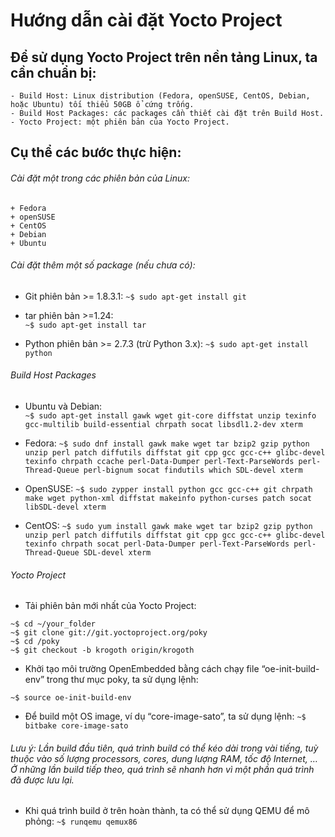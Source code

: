 ﻿# Hướng dẫn cài đặt Yocto Project

## Để sử dụng Yocto Project trên nền tảng Linux, ta cần chuẩn bị: 
```
- Build Host: Linux distribution (Fedora, openSUSE, CentOS, Debian, hoặc Ubuntu) tối thiểu 50GB ổ cứng trống. 
- Build Host Packages: các packages cần thiết cài đặt trên Build Host. 
- Yocto Project: một phiên bản của Yocto Project. 
```
## Cụ thể các bước thực hiện:

###### Cài đặt một trong các phiên bản của Linux:

```
+ Fedora
+ openSUSE
+ CentOS    
+ Debian
+ Ubuntu
```

###### Cài đặt thêm một số package (nếu chưa có): 
- Git phiên bản >= 1.8.3.1: 
```~$ sudo apt-get install git```

- tar phiên bản >=1.24:     
```~$ sudo apt-get install tar```

- Python phiên bản >= 2.7.3 (trừ Python 3.x): 
```~$ sudo apt-get install python```

###### Build Host Packages

- Ubuntu và Debian:  
```~$ sudo apt-get install gawk wget git-core diffstat unzip texinfo gcc-multilib build-essential chrpath socat libsdl1.2-dev xterm```

- Fedora:
```~$ sudo dnf install gawk make wget tar bzip2 gzip python unzip perl patch diffutils diffstat git cpp gcc gcc-c++ glibc-devel texinfo chrpath ccache perl-Data-Dumper perl-Text-ParseWords perl-Thread-Queue perl-bignum socat findutils which SDL-devel xterm```

- OpenSUSE: 
```~$ sudo zypper install python gcc gcc-c++ git chrpath make wget python-xml diffstat makeinfo python-curses patch socat libSDL-devel xterm```

- CentOS: 
```~$ sudo yum install gawk make wget tar bzip2 gzip python unzip perl patch diffutils diffstat git cpp gcc gcc-c++ glibc-devel texinfo chrpath socat perl-Data-Dumper perl-Text-ParseWords perl-Thread-Queue SDL-devel xterm```

###### Yocto Project

- Tải phiên bản mới nhất của Yocto Project:
```
~$ cd ~/your_folder
~$ git clone git://git.yoctoproject.org/poky
~$ cd /poky
~$ git checkout -b krogoth origin/krogoth
```

- Khởi tạo môi trường OpenEmbedded bằng cách chạy file “oe-init-build-env” trong thư mục poky, ta sử dụng lệnh:

```~$ source oe-init-build-env```

- Để build một OS image, ví dụ “core-image-sato”, ta sử dụng lệnh:
```~$ bitbake core-image-sato```

###### Lưu ý: Lần build đầu tiên, quá trình build có thể kéo dài trong vài tiếng, tuỳ thuộc vào số lượng processors, cores, dung lượng RAM, tốc độ Internet, … Ở những lần build tiếp theo, quá trình sẽ nhanh hơn vì một phần quá trình đã được lưu lại.

- Khi quá trình build ở trên hoàn thành, ta có thể sử dụng QEMU để mô phỏng:
```~$ runqemu qemux86```




